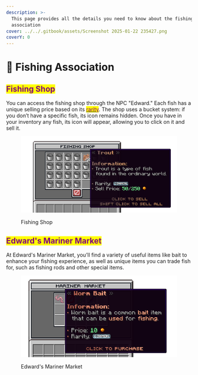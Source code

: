 ```yaml
---
description: >-
  This page provides all the details you need to know about the fishing
  association
cover: ../../.gitbook/assets/Screenshot 2025-01-22 235427.png
coverY: 0
---
```


# 🐡 Fishing Association

## <mark style="color:purple;">Fishing Shop</mark>

You can access the fishing shop through the NPC "Edward." Each fish has a unique selling price based on its [<mark style="color:purple;">rarity</mark>](fish.md#fish-items). The shop uses a bucket system: if you don’t have a specific fish, its icon remains hidden. Once you have in your inventory any fish, its icon will appear, allowing you to click on it and sell it.

<figure><img src="../../.gitbook/assets/Screenshot 2025-01-22 231902.png" alt=""><figcaption><p>Fishing Shop</p></figcaption></figure>

## <mark style="color:purple;">Edward's Mariner Market</mark>

At Edward's Mariner Market, you’ll find a variety of useful items like bait to enhance your fishing experience, as well as unique items you can trade fish for, such as fishing rods and other special items.

<figure><img src="../../.gitbook/assets/Screenshot 2025-01-22 235700.png" alt="" width="563"><figcaption><p>Edward's Mariner Market</p></figcaption></figure>

